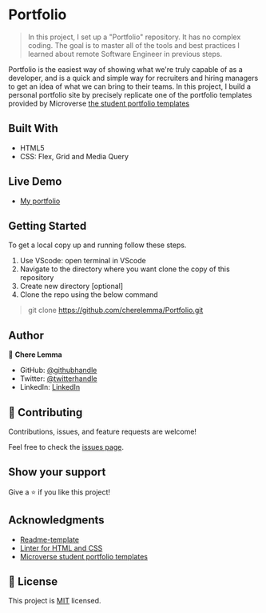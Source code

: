 # Portfolio

> In this project, I set up a "Portfolio" repository. It has no complex coding. The goal is to master all of the tools and best practices I learned about remote Software Engineer in previous steps.

Portfolio is the easiest way of showing what we're truly capable of as a developer, and is a quick and simple way for recruiters and hiring managers to get an idea of what we can bring to their teams. In this project, I build a personal portfolio site by precisely replicate one of the portfolio templates provided by Microverse [the student portfolio templates](https://www.figma.com/file/l7SqJ3ZfkAKih9sFxvWSR4/Microverse-Student-Project-1)

## Built With

- HTML5
- CSS: Flex, Grid and Media Query

## Live Demo 
- [My portfolio](https://microverse-fullstack-program.github.io/Portfolio-WebApp/) 


## Getting Started

To get a local copy up and running follow these steps.

1. Use VScode: open terminal in VScode
2. Navigate to the directory where you want clone the copy of this repository
3. Create new directory [optional]
4. Clone the repo using the below command
 > git clone https://github.com/cherelemma/Portfolio.git

## Author

👤 **Chere Lemma**

- GitHub: [@githubhandle](https://github.com/cherelemma)
- Twitter: [@twitterhandle](https://twitter.com/Chere21271613)
- LinkedIn: [LinkedIn](https://www.linkedin.com/in/chere-lemma27211613/)

## 🤝 Contributing

Contributions, issues, and feature requests are welcome!

Feel free to check the [issues page](https://github.com/cherelemma/Portfolio/issues).

## Show your support

Give a ⭐️ if you like this project!

## Acknowledgments
* [Readme-template](https://github.com/microverseinc/readme-template)
* [Linter for HTML and CSS ](https://github.com/microverseinc/linters-config)
* [Microverse student portfolio templates](https://www.figma.com/file/l7SqJ3ZfkAKih9sFxvWSR4/Microverse-Student-Project-1?node-id=1%3A1471)

## 📝 License

This project is [MIT](https://choosealicense.com/licenses/mit/) licensed.
